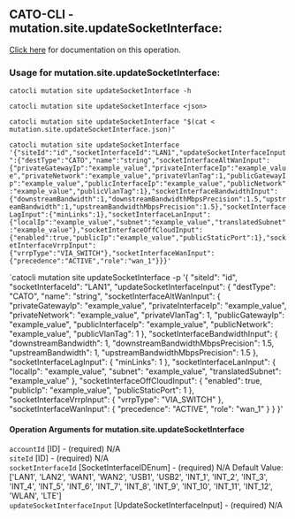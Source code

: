 
## CATO-CLI - mutation.site.updateSocketInterface:
[Click here](https://api.catonetworks.com/documentation/#mutation-mutation.site.updateSocketInterface) for documentation on this operation.

### Usage for mutation.site.updateSocketInterface:

`catocli mutation site updateSocketInterface -h`

`catocli mutation site updateSocketInterface <json>`

`catocli mutation site updateSocketInterface "$(cat < mutation.site.updateSocketInterface.json)"`

`catocli mutation site updateSocketInterface '{"siteId":"id","socketInterfaceId":"LAN1","updateSocketInterfaceInput":{"destType":"CATO","name":"string","socketInterfaceAltWanInput":{"privateGatewayIp":"example_value","privateInterfaceIp":"example_value","privateNetwork":"example_value","privateVlanTag":1,"publicGatewayIp":"example_value","publicInterfaceIp":"example_value","publicNetwork":"example_value","publicVlanTag":1},"socketInterfaceBandwidthInput":{"downstreamBandwidth":1,"downstreamBandwidthMbpsPrecision":1.5,"upstreamBandwidth":1,"upstreamBandwidthMbpsPrecision":1.5},"socketInterfaceLagInput":{"minLinks":1},"socketInterfaceLanInput":{"localIp":"example_value","subnet":"example_value","translatedSubnet":"example_value"},"socketInterfaceOffCloudInput":{"enabled":true,"publicIp":"example_value","publicStaticPort":1},"socketInterfaceVrrpInput":{"vrrpType":"VIA_SWITCH"},"socketInterfaceWanInput":{"precedence":"ACTIVE","role":"wan_1"}}}'`

`catocli mutation site updateSocketInterface -p '{
    "siteId": "id",
    "socketInterfaceId": "LAN1",
    "updateSocketInterfaceInput": {
        "destType": "CATO",
        "name": "string",
        "socketInterfaceAltWanInput": {
            "privateGatewayIp": "example_value",
            "privateInterfaceIp": "example_value",
            "privateNetwork": "example_value",
            "privateVlanTag": 1,
            "publicGatewayIp": "example_value",
            "publicInterfaceIp": "example_value",
            "publicNetwork": "example_value",
            "publicVlanTag": 1
        },
        "socketInterfaceBandwidthInput": {
            "downstreamBandwidth": 1,
            "downstreamBandwidthMbpsPrecision": 1.5,
            "upstreamBandwidth": 1,
            "upstreamBandwidthMbpsPrecision": 1.5
        },
        "socketInterfaceLagInput": {
            "minLinks": 1
        },
        "socketInterfaceLanInput": {
            "localIp": "example_value",
            "subnet": "example_value",
            "translatedSubnet": "example_value"
        },
        "socketInterfaceOffCloudInput": {
            "enabled": true,
            "publicIp": "example_value",
            "publicStaticPort": 1
        },
        "socketInterfaceVrrpInput": {
            "vrrpType": "VIA_SWITCH"
        },
        "socketInterfaceWanInput": {
            "precedence": "ACTIVE",
            "role": "wan_1"
        }
    }
}'


#### Operation Arguments for mutation.site.updateSocketInterface ####

`accountId` [ID] - (required) N/A    
`siteId` [ID] - (required) N/A    
`socketInterfaceId` [SocketInterfaceIDEnum] - (required) N/A Default Value: ['LAN1', 'LAN2', 'WAN1', 'WAN2', 'USB1', 'USB2', 'INT_1', 'INT_2', 'INT_3', 'INT_4', 'INT_5', 'INT_6', 'INT_7', 'INT_8', 'INT_9', 'INT_10', 'INT_11', 'INT_12', 'WLAN', 'LTE']   
`updateSocketInterfaceInput` [UpdateSocketInterfaceInput] - (required) N/A    

